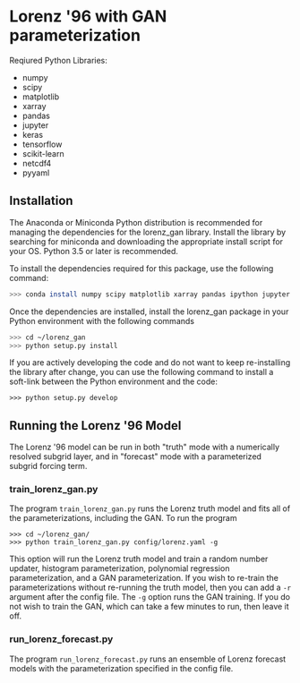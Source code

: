 # Lorenz '96 with GAN parameterization

Reqiured Python Libraries:
* numpy
* scipy
* matplotlib
* xarray
* pandas
* jupyter
* keras
* tensorflow
* scikit-learn
* netcdf4
* pyyaml

## Installation
The Anaconda or Miniconda Python distribution is recommended for managing the dependencies for the 
lorenz_gan library. Install the library by searching for miniconda and downloading the appropriate
install script for your OS. Python 3.5 or later is recommended.

To install the dependencies required for this package, use the following command:
```bash
>>> conda install numpy scipy matplotlib xarray pandas ipython jupyter keras tensorflow scikit-learn netcdf4 pyyaml
```
Once the dependencies are installed, install the lorenz_gan package in your Python environment with
the following commands
```bash
>>> cd ~/lorenz_gan
>>> python setup.py install
```

If you are actively developing the code and do not want to keep re-installing the library after change,
you can use the following command to install a soft-link between the Python environment and the code:
```
>>> python setup.py develop
```

## Running the Lorenz '96 Model

The Lorenz '96 model can be run in both "truth" mode with a numerically resolved subgrid layer, and in "forecast" mode
with a parameterized subgrid forcing term. 

### train_lorenz_gan.py

The program ```train_lorenz_gan.py``` runs the Lorenz truth model and fits all of the parameterizations, including
the GAN. To run the program
```
>>> cd ~/lorenz_gan/
>>> python train_lorenz_gan.py config/lorenz.yaml -g
```

This option will run the Lorenz truth model and train a random number updater, histogram parameterization, 
polynomial regression parameterization, and a GAN parameterization. If you wish to re-train the parameterizations
without re-running the truth model, then you can add a ```-r``` argument after the config file. The ```-g``` option
runs the GAN training. If you do not wish to train the GAN, which can take a few minutes to run, then leave it off.

### run_lorenz_forecast.py

The program ```run_lorenz_forecast.py``` runs an ensemble of Lorenz forecast models with the parameterization specified
in the config file. 